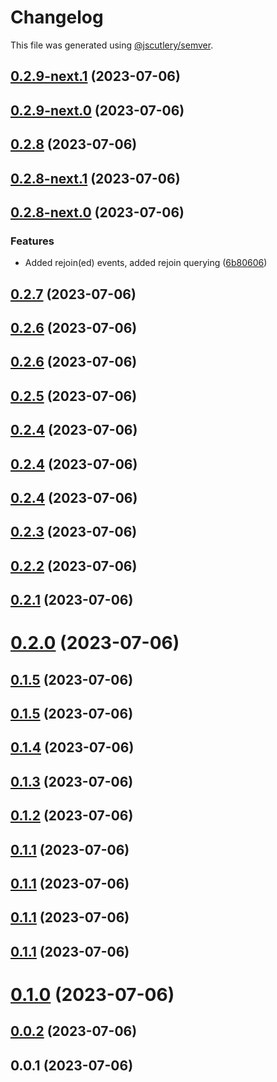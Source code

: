 # Changelog

This file was generated using [@jscutlery/semver](https://github.com/jscutlery/semver).

## [0.2.9-next.1](https://git.whc.fyi/WillowHayward/lipwig/compare/v0.2.9-next.0...v0.2.9-next.1) (2023-07-06)



## [0.2.9-next.0](https://git.whc.fyi/WillowHayward/lipwig/compare/v0.2.8...v0.2.9-next.0) (2023-07-06)



## [0.2.8](https://git.whc.fyi/WillowHayward/lipwig/compare/v0.2.8-next.1...v0.2.8) (2023-07-06)



## [0.2.8-next.1](https://git.whc.fyi/WillowHayward/lipwig/compare/v0.2.8-next.0...v0.2.8-next.1) (2023-07-06)



## [0.2.8-next.0](https://git.whc.fyi/WillowHayward/lipwig/compare/v0.2.7...v0.2.8-next.0) (2023-07-06)


### Features

* Added rejoin(ed) events, added rejoin querying ([6b80606](https://git.whc.fyi/WillowHayward/lipwig/commits/6b8060641664af6c53f464f5d4ae78453f2696f3))



## [0.2.7](https://git.whc.fyi/WillowHayward/lipwig/compare/v0.2.6...v0.2.7) (2023-07-06)



## [0.2.6](https://git.whc.fyi/WillowHayward/lipwig/compare/v0.2.5...v0.2.6) (2023-07-06)



## [0.2.6](https://git.whc.fyi/WillowHayward/lipwig/compare/v0.2.5...v0.2.6) (2023-07-06)



## [0.2.5](https://git.whc.fyi/WillowHayward/lipwig/compare/v0.2.4...v0.2.5) (2023-07-06)



## [0.2.4](https://git.whc.fyi/WillowHayward/lipwig/compare/v0.2.3...v0.2.4) (2023-07-06)



## [0.2.4](https://git.whc.fyi/WillowHayward/lipwig/compare/v0.2.3...v0.2.4) (2023-07-06)



## [0.2.4](https://git.whc.fyi/WillowHayward/lipwig/compare/v0.2.3...v0.2.4) (2023-07-06)



## [0.2.3](https://git.whc.fyi/WillowHayward/lipwig/compare/v0.2.2...v0.2.3) (2023-07-06)



## [0.2.2](https://git.whc.fyi/WillowHayward/lipwig/compare/v0.2.1...v0.2.2) (2023-07-06)



## [0.2.1](https://git.whc.fyi/WillowHayward/lipwig/compare/v0.2.0...v0.2.1) (2023-07-06)



# [0.2.0](https://git.whc.fyi/WillowHayward/lipwig/compare/v0.1.5...v0.2.0) (2023-07-06)



## [0.1.5](https://git.whc.fyi/WillowHayward/lipwig/compare/v0.1.4...v0.1.5) (2023-07-06)



## [0.1.5](https://git.whc.fyi/WillowHayward/lipwig/compare/v0.1.4...v0.1.5) (2023-07-06)



## [0.1.4](https://git.whc.fyi/WillowHayward/lipwig/compare/v0.1.3...v0.1.4) (2023-07-06)



## [0.1.3](https://git.whc.fyi/WillowHayward/lipwig/compare/v0.1.2...v0.1.3) (2023-07-06)



## [0.1.2](https://git.whc.fyi/WillowHayward/lipwig/compare/v0.1.1...v0.1.2) (2023-07-06)



## [0.1.1](https://git.whc.fyi/WillowHayward/lipwig/compare/v0.1.0...v0.1.1) (2023-07-06)



## [0.1.1](https://git.whc.fyi/WillowHayward/lipwig/compare/v0.1.0...v0.1.1) (2023-07-06)



## [0.1.1](https://git.whc.fyi/WillowHayward/lipwig/compare/v0.1.0...v0.1.1) (2023-07-06)



## [0.1.1](https://git.whc.fyi/WillowHayward/lipwig/compare/v0.1.0...v0.1.1) (2023-07-06)



# [0.1.0](https://git.whc.fyi/WillowHayward/lipwig/compare/v0.0.2...v0.1.0) (2023-07-06)



## [0.0.2](https://git.whc.fyi/WillowHayward/lipwig/compare/v0.0.1...v0.0.2) (2023-07-06)



## 0.0.1 (2023-07-06)
